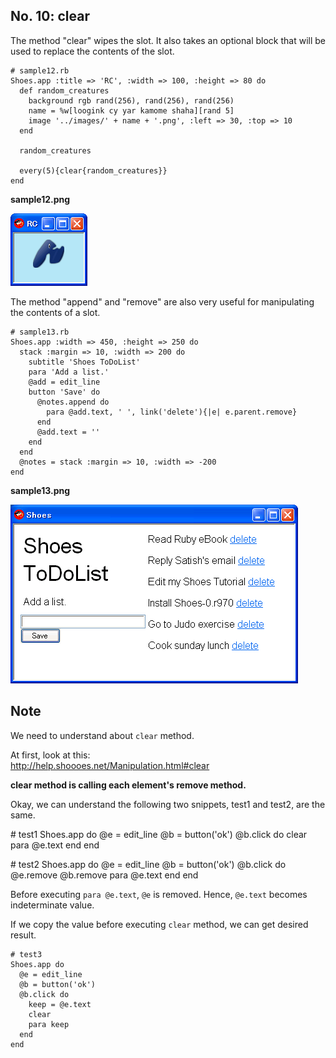 No. 10: clear
-----------

The method "clear" wipes the slot. 
It also takes an optional block that will be used to replace the contents of the slot.

	# sample12.rb
	Shoes.app :title => 'RC', :width => 100, :height => 80 do
	  def random_creatures
	    background rgb rand(256), rand(256), rand(256)
	    name = %w[loogink cy yar kamome shaha][rand 5]
	    image '../images/' + name + '.png', :left => 30, :top => 10
	  end
	  
	  random_creatures
	  
	  every(5){clear{random_creatures}}
	end
	

**sample12.png**

![sample12.png](http://github.com/ashbb/shoes_tutorial_html/raw/master/images/sample12.png)

The method "append" and "remove" are also very useful for manipulating the contents of a slot.

	# sample13.rb
	Shoes.app :width => 450, :height => 250 do
	  stack :margin => 10, :width => 200 do
	    subtitle 'Shoes ToDoList'
	    para 'Add a list.'
	    @add = edit_line
	    button 'Save' do
	      @notes.append do
	        para @add.text, ' ', link('delete'){|e| e.parent.remove}
	      end
	      @add.text = ''
	    end
	  end
	  @notes = stack :margin => 10, :width => -200
	end

**sample13.png**

![sample13.png](http://github.com/ashbb/shoes_tutorial_html/raw/master/images/sample13.png)


Note
----
We need to understand about `clear` method.

At first, look at this:   
http://help.shoooes.net/Manipulation.html#clear

**clear method is calling each element's remove method.**

Okay, we can understand the following two snippets, test1 and test2, are the same.

\# test1
	Shoes.app do
	  @e = edit_line
	  @b = button('ok')
	  @b.click do
	    clear
	    para @e.text
	  end
	end


\# test2
	Shoes.app do
	  @e = edit_line
	  @b = button('ok')
	  @b.click do
	    @e.remove
	    @b.remove
	    para @e.text
	  end
	end

Before executing `para @e.text`, `@e` is removed. Hence, `@e.text` becomes indeterminate value.

If we copy the value before executing `clear` method, we can get desired result.

	# test3
	Shoes.app do
	  @e = edit_line
	  @b = button('ok')
	  @b.click do
	    keep = @e.text
	    clear
	    para keep
	  end
	end
